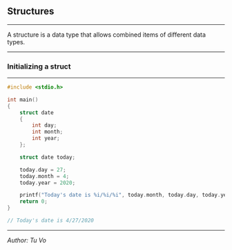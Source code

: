 ## Structures

---

A structure is a data type that allows combined items of different data types.

---

### Initializing a struct

---

```c
#include <stdio.h>

int main()
{
    struct date
    {
        int day;
        int month;
        int year;
    };

    struct date today;

    today.day = 27;
    today.month = 4;
    today.year = 2020;

    printf("Today's date is %i/%i/%i", today.month, today.day, today.year);
    return 0;
}

// Today's date is 4/27/2020

```

---

_Author: Tu Vo_
